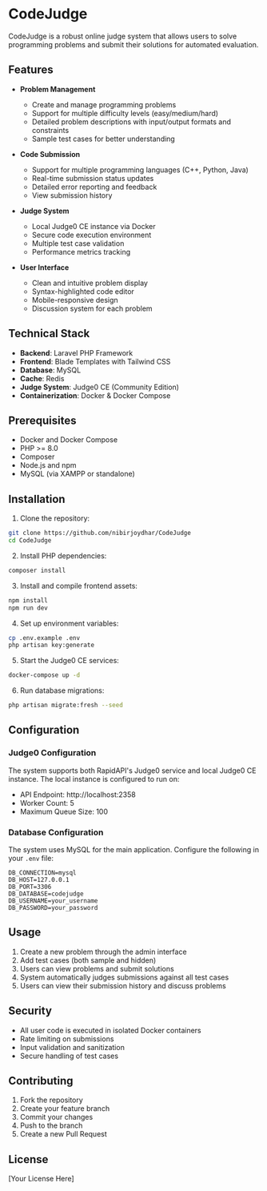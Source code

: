 # CodeJudge

CodeJudge is a robust online judge system that allows users to solve programming problems and submit their solutions for automated evaluation.

## Features

- **Problem Management**
  - Create and manage programming problems
  - Support for multiple difficulty levels (easy/medium/hard)
  - Detailed problem descriptions with input/output formats and constraints
  - Sample test cases for better understanding

- **Code Submission**
  - Support for multiple programming languages (C++, Python, Java)
  - Real-time submission status updates
  - Detailed error reporting and feedback
  - View submission history

- **Judge System**
  - Local Judge0 CE instance via Docker
  - Secure code execution environment
  - Multiple test case validation
  - Performance metrics tracking

- **User Interface**
  - Clean and intuitive problem display
  - Syntax-highlighted code editor
  - Mobile-responsive design
  - Discussion system for each problem

## Technical Stack

- **Backend**: Laravel PHP Framework
- **Frontend**: Blade Templates with Tailwind CSS
- **Database**: MySQL
- **Cache**: Redis
- **Judge System**: Judge0 CE (Community Edition)
- **Containerization**: Docker & Docker Compose

## Prerequisites

- Docker and Docker Compose
- PHP >= 8.0
- Composer
- Node.js and npm
- MySQL (via XAMPP or standalone)

## Installation

1. Clone the repository:
```bash
git clone https://github.com/nibirjoydhar/CodeJudge
cd CodeJudge
```

2. Install PHP dependencies:
```bash
composer install
```

3. Install and compile frontend assets:
```bash
npm install
npm run dev
```

4. Set up environment variables:
```bash
cp .env.example .env
php artisan key:generate
```

5. Start the Judge0 CE services:
```bash
docker-compose up -d
```

6. Run database migrations:
```bash
php artisan migrate:fresh --seed
```

## Configuration

### Judge0 Configuration

The system supports both RapidAPI's Judge0 service and local Judge0 CE instance. The local instance is configured to run on:
- API Endpoint: http://localhost:2358
- Worker Count: 5
- Maximum Queue Size: 100

### Database Configuration

The system uses MySQL for the main application. Configure the following in your `.env` file:
```
DB_CONNECTION=mysql
DB_HOST=127.0.0.1
DB_PORT=3306
DB_DATABASE=codejudge
DB_USERNAME=your_username
DB_PASSWORD=your_password
```

## Usage

1. Create a new problem through the admin interface
2. Add test cases (both sample and hidden)
3. Users can view problems and submit solutions
4. System automatically judges submissions against all test cases
5. Users can view their submission history and discuss problems

## Security

- All user code is executed in isolated Docker containers
- Rate limiting on submissions
- Input validation and sanitization
- Secure handling of test cases

## Contributing

1. Fork the repository
2. Create your feature branch
3. Commit your changes
4. Push to the branch
5. Create a new Pull Request

## License

[Your License Here]
